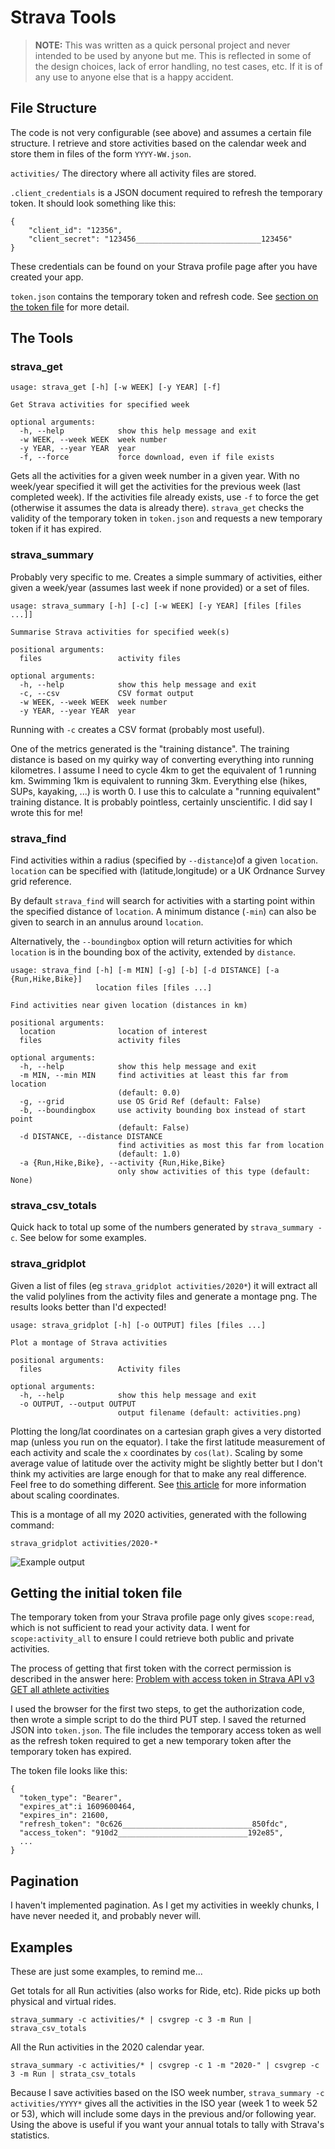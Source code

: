 # Strava Tools

> **NOTE:** This was written as a quick personal project and never intended to
> be used by anyone but me. This is reflected in some of the design choices,
> lack of error handling, no test cases, etc. If it is of any use to anyone else
> that is a happy accident.

## File Structure

The code is not very configurable (see above) and assumes a certain file
structure. I retrieve and store activities based on the calendar week and store
them in files of the form `YYYY-WW.json`.

`activities/` The directory where all activity files are stored.

`.client_credentials` is a JSON document required to refresh the temporary
token. It should look something like this:
```
{
    "client_id": "12356",
    "client_secret": "123456____________________________123456"
}
```
These credentials can be found on your Strava profile page after you have
created your app.

`token.json` contains the temporary token and refresh code. See [section on the token file](#getting-the-initial-token-file) for more detail.

## The Tools

### strava_get

```
usage: strava_get [-h] [-w WEEK] [-y YEAR] [-f]

Get Strava activities for specified week

optional arguments:
  -h, --help            show this help message and exit
  -w WEEK, --week WEEK  week number
  -y YEAR, --year YEAR  year
  -f, --force           force download, even if file exists
```

Gets all the activities for a given week number in a given year. With no
week/year specified it will get the activities for the previous week (last
completed week). If the activities file already exists, use `-f` to force the
get (otherwise it assumes the data is already there). `strava_get` checks the
validity of the temporary token in `token.json` and requests a new temporary
token if it has expired.

### strava_summary

Probably very specific to me. Creates a simple summary of activities, either
given a week/year (assumes last week if none provided) or a set of files.

```
usage: strava_summary [-h] [-c] [-w WEEK] [-y YEAR] [files [files ...]]

Summarise Strava activities for specified week(s)

positional arguments:
  files                 activity files

optional arguments:
  -h, --help            show this help message and exit
  -c, --csv             CSV format output
  -w WEEK, --week WEEK  week number
  -y YEAR, --year YEAR  year
```

Running with `-c` creates a CSV format (probably most useful).

One of the metrics generated is the "training distance". The training distance
is based on my quirky way of converting everything into running kilometres. I
assume I need to cycle 4km to get the equivalent of 1 running km. Swimming 1km
is equivalent to running 3km. Everything else (hikes, SUPs, kayaking, ...) is
worth 0. I use this to calculate a "running equivalent" training distance. It is
probably pointless, certainly unscientific. I did say I wrote this for me!

### strava_find

Find activities within a radius (specified by `--distance`)of a given `location`.
`location` can be specified with (latitude,longitude) or a UK Ordnance Survey grid reference.

By default `strava_find` will search for activities with a starting point within the specified distance of `location`.
A minimum distance (`-min`) can also be given to search in an annulus around `location`.

Alternatively, the `--boundingbox` option will return activities for which `location` is in the bounding box of the activity, extended by `distance`.

```
usage: strava_find [-h] [-m MIN] [-g] [-b] [-d DISTANCE] [-a {Run,Hike,Bike}]
                   location files [files ...]

Find activities near given location (distances in km)

positional arguments:
  location              location of interest
  files                 activity files

optional arguments:
  -h, --help            show this help message and exit
  -m MIN, --min MIN     find activities at least this far from location
                        (default: 0.0)
  -g, --grid            use OS Grid Ref (default: False)
  -b, --boundingbox     use activity bounding box instead of start point
                        (default: False)
  -d DISTANCE, --distance DISTANCE
                        find activities as most this far from location
                        (default: 1.0)
  -a {Run,Hike,Bike}, --activity {Run,Hike,Bike}
                        only show activities of this type (default: None)
```

### strava_csv_totals

Quick hack to total up some of the numbers generated by `strava_summary -c`. See
below for some examples.

### strava_gridplot

Given a list of files (eg `strava_gridplot activities/2020*`) it will extract
all the valid polylines from the activity files and generate a montage png. The
results looks better than I'd expected!

```
usage: strava_gridplot [-h] [-o OUTPUT] files [files ...]

Plot a montage of Strava activities

positional arguments:
  files                 Activity files

optional arguments:
  -h, --help            show this help message and exit
  -o OUTPUT, --output OUTPUT
                        output filename (default: activities.png)
```

Plotting the long/lat coordinates on a cartesian graph gives a very distorted
map (unless you run on the equator). I take the first latitude measurement of
each activity and scale the `x` coordinates by `cos(lat)`. Scaling by some
average value of latitude over the activity might be slightly better but I don't
think my activities are large enough for that to make any real difference. Feel
free to do something different. See
[this article](http://surferhelp.goldensoftware.com/editmap/using_scaling_to_minimize_distortion_on_latitude_longitude_maps.htm)
for more information about scaling coordinates.

This is a montage of all my 2020 activities, generated with the following command:
```
strava_gridplot activities/2020-*
```
![Example output](docs/activities.png "Output of strava_gridplot")

## Getting the initial token file

The temporary token from your Strava profile page only gives `scope:read`, which
is not sufficient to read your activity data. I went for `scope:activity_all` to
ensure I could retrieve both public and private activities.

The process of getting that first token with the correct permission is described
in the answer here:
[Problem with access token in Strava API v3 GET all athlete activities](https://stackoverflow.com/questions/52880434/problem-with-access-token-in-strava-api-v3-get-all-athlete-activities)

I used the browser for the first two steps, to get the authorization code, then
wrote a simple script to do the third PUT step. I saved the returned JSON into
`token.json`. The file includes the temporary access token as well as the
refresh token required to get a new temporary token after the temporary token
has expired.

The token file looks like this:
```
{
  "token_type": "Bearer",
  "expires_at":i 1609600464,
  "expires_in": 21600,
  "refresh_token": "0c626_____________________________850fdc",
  "access_token": "910d2_____________________________192e85",
  ...
}
```

## Pagination

I haven't implemented pagination. As I get my activities in weekly chunks, I
have never needed it, and probably never will.

## Examples

These are just some examples, to remind me...

Get totals for all Run activities (also works for Ride, etc). Ride picks up both
physical and virtual rides.
```
strava_summary -c activities/* | csvgrep -c 3 -m Run | strava_csv_totals
```

All the Run activities in the 2020 calendar year.
```
strava_summary -c activities/* | csvgrep -c 1 -m "2020-" | csvgrep -c 3 -m Run | strata_csv_totals
```
Because I save activities based on the ISO week number,
`strava_summary -c activities/YYYY*` gives all the activities in the ISO year
(week 1 to week 52 or 53), which will include some days in the previous and/or
following year. Using the above is useful if you want your annual totals to
tally with Strava's statistics.
